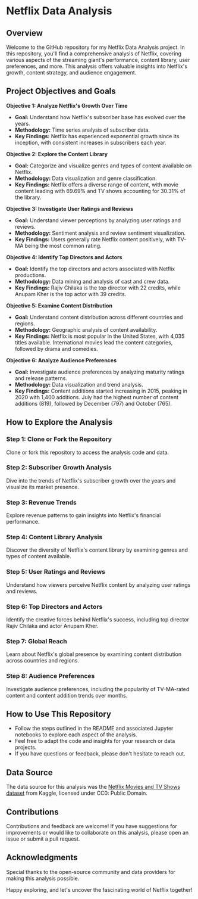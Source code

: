 # Netflix Data Analysis

## Overview

Welcome to the GitHub repository for my Netflix Data Analysis project. In this repository, you'll find a comprehensive analysis of Netflix, covering various aspects of the streaming giant's performance, content library, user preferences, and more. This analysis offers valuable insights into Netflix's growth, content strategy, and audience engagement.

## Project Objectives and Goals

**Objective 1: Analyze Netflix's Growth Over Time**

- **Goal:** Understand how Netflix's subscriber base has evolved over the years.
- **Methodology:** Time series analysis of subscriber data.
- **Key Findings:** Netflix has experienced exponential growth since its inception, with consistent increases in subscribers each year.

**Objective 2: Explore the Content Library**

- **Goal:** Categorize and visualize genres and types of content available on Netflix.
- **Methodology:** Data visualization and genre classification.
- **Key Findings:** Netflix offers a diverse range of content, with movie content leading with 69.69% and TV shows accounting for 30.31% of the library.

**Objective 3: Investigate User Ratings and Reviews**

- **Goal:** Understand viewer perceptions by analyzing user ratings and reviews.
- **Methodology:** Sentiment analysis and review sentiment visualization.
- **Key Findings:** Users generally rate Netflix content positively, with TV-MA being the most common rating.

**Objective 4: Identify Top Directors and Actors**

- **Goal:** Identify the top directors and actors associated with Netflix productions.
- **Methodology:** Data mining and analysis of cast and crew data.
- **Key Findings:** Rajiv Chilaka is the top director with 22 credits, while Anupam Kher is the top actor with 39 credits.

**Objective 5: Examine Content Distribution**

- **Goal:** Understand content distribution across different countries and regions.
- **Methodology:** Geographic analysis of content availability.
- **Key Findings:** Netflix is most popular in the United States, with 4,035 titles available. International movies lead the content categories, followed by drama and comedies.

**Objective 6: Analyze Audience Preferences**

- **Goal:** Investigate audience preferences by analyzing maturity ratings and release patterns.
- **Methodology:** Data visualization and trend analysis.
- **Key Findings:** Content additions started increasing in 2015, peaking in 2020 with 1,400 additions. July had the highest number of content additions (819), followed by December (797) and October (765).

## How to Explore the Analysis

### Step 1: Clone or Fork the Repository

Clone or fork this repository to access the analysis code and data.

### Step 2: Subscriber Growth Analysis

Dive into the trends of Netflix's subscriber growth over the years and visualize its market presence.

### Step 3: Revenue Trends

Explore revenue patterns to gain insights into Netflix's financial performance.

### Step 4: Content Library Analysis

Discover the diversity of Netflix's content library by examining genres and types of content available.

### Step 5: User Ratings and Reviews

Understand how viewers perceive Netflix content by analyzing user ratings and reviews.

### Step 6: Top Directors and Actors

Identify the creative forces behind Netflix's success, including top director Rajiv Chilaka and actor Anupam Kher.

### Step 7: Global Reach

Learn about Netflix's global presence by examining content distribution across countries and regions.

### Step 8: Audience Preferences

Investigate audience preferences, including the popularity of TV-MA-rated content and content addition trends over months.

## How to Use This Repository

- Follow the steps outlined in the README and associated Jupyter notebooks to explore each aspect of the analysis.
- Feel free to adapt the code and insights for your research or data projects.
- If you have questions or feedback, please don't hesitate to reach out.

## Data Source

The data source for this analysis was the [Netflix Movies and TV Shows dataset](https://www.kaggle.com/shivamb/netflix-shows) from Kaggle, licensed under CC0: Public Domain.

## Contributions

Contributions and feedback are welcome! If you have suggestions for improvements or would like to collaborate on this analysis, please open an issue or submit a pull request.

## Acknowledgments

Special thanks to the open-source community and data providers for making this analysis possible.

Happy exploring, and let's uncover the fascinating world of Netflix together!
